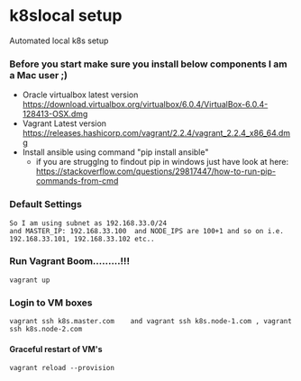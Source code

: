 # k8slocal setup
Automated local k8s setup

### Before you start make sure you install below components I am a Mac user ;)
* Oracle virtualbox latest version https://download.virtualbox.org/virtualbox/6.0.4/VirtualBox-6.0.4-128413-OSX.dmg
* Vagrant Latest version https://releases.hashicorp.com/vagrant/2.2.4/vagrant_2.2.4_x86_64.dmg
* Install ansible using command "pip install ansible" 
  * if you are strugglng to findout pip in windows just have look at here: https://stackoverflow.com/questions/29817447/how-to-run-pip-commands-from-cmd


### Default Settings
```
So I am using subnet as 192.168.33.0/24
and MASTER_IP: 192.168.33.100  and NODE_IPS are 100+1 and so on i.e. 192.168.33.101, 192.168.33.102 etc..
```


### Run Vagrant Boom.........!!!
```
vagrant up
```

### Login to VM boxes
```
vagrant ssh k8s.master.com    and vagrant ssh k8s.node-1.com , vagrant ssh k8s.node-2.com
```

#### Graceful restart of VM's
```
vagrant reload --provision
```
